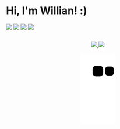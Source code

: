 # Hi, I'm Willian! :)

<div> 
<a href="https://www.linkedin.com/in/willianhcarvalho" target="_blank" rel"external><img src="https://img.shields.io/badge/-LinkedIn-%230077B5?style=for-the-badge&logo=linkedin&logoColor=white" target="_blank"></a>
<a href="https://github.com/williancarvalho28" target="_blank" rel"external><img src="https://img.shields.io/badge/GitHub-100000?style=for-the-badge&logo=github&logoColor=white" target="_blank"></a>
<a href="https://instagram.com/willian_carvalho28
" target="_blank" rel"external><img src="https://img.shields.io/badge/-Instagram-%23E4405F?style=for-the-badge&logo=instagram&logoColor=white" target="_blank"></a>
<a href = "mailto:williancarvalho3372@gmail.com"><img src="https://img.shields.io/badge/-Gmail-%23333?style=for-the-badge&logo=gmail&logoColor=white" target="_blank"></a>
</div> 

##

<div align="center">
  <a href="https://github.com/williancarvalho28">
  <img height="180em" src="https://github-readme-stats.vercel.app/api?username=williancarvalho28&show_icons=true&theme=blue&include_all_commits=true&count_private=true"/>
  <img height="180em" src="https://github-readme-stats.vercel.app/api/top-langs/?username=williancarvalho28&layout=compact&langs_count=7&theme=blue"/>


![Snake animation](https://github.com/williancarvalho28/williancarvalho28/blob/output/github-contribution-grid-snake.svg)

